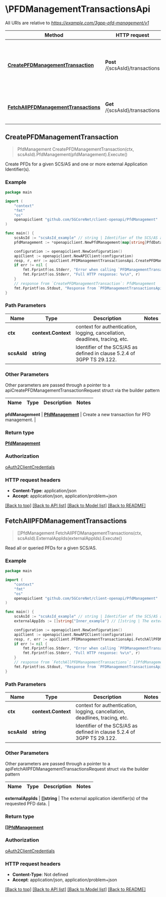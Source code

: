 # \PFDManagementTransactionsApi

All URIs are relative to *https://example.com/3gpp-pfd-management/v1*

Method | HTTP request | Description
------------- | ------------- | -------------
[**CreatePFDManagementTransaction**](PFDManagementTransactionsApi.md#CreatePFDManagementTransaction) | **Post** /{scsAsId}/transactions | Create PFDs for a given SCS/AS and one or more external Application Identifier(s).
[**FetchAllPFDManagementTransactions**](PFDManagementTransactionsApi.md#FetchAllPFDManagementTransactions) | **Get** /{scsAsId}/transactions | Read all or queried PFDs for a given SCS/AS.



## CreatePFDManagementTransaction

> PfdManagement CreatePFDManagementTransaction(ctx, scsAsId).PfdManagement(pfdManagement).Execute()

Create PFDs for a given SCS/AS and one or more external Application Identifier(s).

### Example

```go
package main

import (
    "context"
    "fmt"
    "os"
    openapiclient "github.com/5GCoreNet/client-openapi/PfdManagement"
)

func main() {
    scsAsId := "scsAsId_example" // string | Identifier of the SCS/AS as defined in clause 5.2.4 of 3GPP TS 29.122.
    pfdManagement := *openapiclient.NewPfdManagement(map[string]PfdData{"key": *openapiclient.NewPfdData("ExternalAppId_example", map[string]Pfd{"key": *openapiclient.NewPfd("PfdId_example")})}) // PfdManagement | Create a new transaction for PFD management.

    configuration := openapiclient.NewConfiguration()
    apiClient := openapiclient.NewAPIClient(configuration)
    resp, r, err := apiClient.PFDManagementTransactionsApi.CreatePFDManagementTransaction(context.Background(), scsAsId).PfdManagement(pfdManagement).Execute()
    if err != nil {
        fmt.Fprintf(os.Stderr, "Error when calling `PFDManagementTransactionsApi.CreatePFDManagementTransaction``: %v\n", err)
        fmt.Fprintf(os.Stderr, "Full HTTP response: %v\n", r)
    }
    // response from `CreatePFDManagementTransaction`: PfdManagement
    fmt.Fprintf(os.Stdout, "Response from `PFDManagementTransactionsApi.CreatePFDManagementTransaction`: %v\n", resp)
}
```

### Path Parameters


Name | Type | Description  | Notes
------------- | ------------- | ------------- | -------------
**ctx** | **context.Context** | context for authentication, logging, cancellation, deadlines, tracing, etc.
**scsAsId** | **string** | Identifier of the SCS/AS as defined in clause 5.2.4 of 3GPP TS 29.122. | 

### Other Parameters

Other parameters are passed through a pointer to a apiCreatePFDManagementTransactionRequest struct via the builder pattern


Name | Type | Description  | Notes
------------- | ------------- | ------------- | -------------

 **pfdManagement** | [**PfdManagement**](PfdManagement.md) | Create a new transaction for PFD management. | 

### Return type

[**PfdManagement**](PfdManagement.md)

### Authorization

[oAuth2ClientCredentials](../README.md#oAuth2ClientCredentials)

### HTTP request headers

- **Content-Type**: application/json
- **Accept**: application/json, application/problem+json

[[Back to top]](#) [[Back to API list]](../README.md#documentation-for-api-endpoints)
[[Back to Model list]](../README.md#documentation-for-models)
[[Back to README]](../README.md)


## FetchAllPFDManagementTransactions

> []PfdManagement FetchAllPFDManagementTransactions(ctx, scsAsId).ExternalAppIds(externalAppIds).Execute()

Read all or queried PFDs for a given SCS/AS.

### Example

```go
package main

import (
    "context"
    "fmt"
    "os"
    openapiclient "github.com/5GCoreNet/client-openapi/PfdManagement"
)

func main() {
    scsAsId := "scsAsId_example" // string | Identifier of the SCS/AS as defined in clause 5.2.4 of 3GPP TS 29.122.
    externalAppIds := []string{"Inner_example"} // []string | The external application identifier(s) of the requested PFD data. (optional)

    configuration := openapiclient.NewConfiguration()
    apiClient := openapiclient.NewAPIClient(configuration)
    resp, r, err := apiClient.PFDManagementTransactionsApi.FetchAllPFDManagementTransactions(context.Background(), scsAsId).ExternalAppIds(externalAppIds).Execute()
    if err != nil {
        fmt.Fprintf(os.Stderr, "Error when calling `PFDManagementTransactionsApi.FetchAllPFDManagementTransactions``: %v\n", err)
        fmt.Fprintf(os.Stderr, "Full HTTP response: %v\n", r)
    }
    // response from `FetchAllPFDManagementTransactions`: []PfdManagement
    fmt.Fprintf(os.Stdout, "Response from `PFDManagementTransactionsApi.FetchAllPFDManagementTransactions`: %v\n", resp)
}
```

### Path Parameters


Name | Type | Description  | Notes
------------- | ------------- | ------------- | -------------
**ctx** | **context.Context** | context for authentication, logging, cancellation, deadlines, tracing, etc.
**scsAsId** | **string** | Identifier of the SCS/AS as defined in clause 5.2.4 of 3GPP TS 29.122. | 

### Other Parameters

Other parameters are passed through a pointer to a apiFetchAllPFDManagementTransactionsRequest struct via the builder pattern


Name | Type | Description  | Notes
------------- | ------------- | ------------- | -------------

 **externalAppIds** | **[]string** | The external application identifier(s) of the requested PFD data. | 

### Return type

[**[]PfdManagement**](PfdManagement.md)

### Authorization

[oAuth2ClientCredentials](../README.md#oAuth2ClientCredentials)

### HTTP request headers

- **Content-Type**: Not defined
- **Accept**: application/json, application/problem+json

[[Back to top]](#) [[Back to API list]](../README.md#documentation-for-api-endpoints)
[[Back to Model list]](../README.md#documentation-for-models)
[[Back to README]](../README.md)

